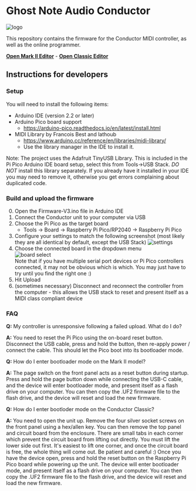 # Ghost Note Audio Conductor

![logo](logo.svg "Logo")

This repository contains the firmware for the Conductor MIDI controller, as well as the online programmer.

[**Open Mark II Editor**](https://ghostnoteaudio.github.io/Conductor/EditorMk2.html) - [**Open Classic Editor**](https://ghostnoteaudio.github.io/Conductor/Editor.html)


## Instructions for developers

### Setup

You will need to install the following items:

* Arduino IDE (version 2.2 or later)
* Arduino Pico board support
  * https://arduino-pico.readthedocs.io/en/latest/install.html
* MIDI Library by Francois Best and lathoub
  * https://www.arduino.cc/reference/en/libraries/midi-library/
  * Use the library manager in the IDE to install it.

Note: The project uses the Adafruit TinyUSB Library. This is included in the Pi Pico Arduino IDE board setup, select this from Tools->USB Stack. *DO NOT* install this library separately. If you already have it installed in your IDE you may need to remove it, otherwise you get errors complaining about duplicated code.

### Build and upload the firmware

0. Open the Firmware-V3.ino file in Arduino IDE
1. Connect the Conductor unit to your computer via USB
2. Choose the Pi Pico as the target board
    * Tools -> Board -> Raspberry Pi Pico/RP2040 -> Raspberry Pi Pico
3. Configure your settings to match the following screenshot (most likely they are all identical by default, except the USB Stack)
![settings](docs/settings.png "Settings")
4. Choose the connected board in the dropdown menu<br/>
![board select](docs/boardselect.png "Board Select")<br/>
Note that if you have multiple serial port devices or Pi Pico controllers connected, it may not be obvious which is which. You may just have to try until you find the right one :)
5. Hit Upload
6. (sometimes necessary) Disconnect and reconnect the controller from the computer - this allows the USB stack to reset and present itself as a MIDI class compliant device


### FAQ

**Q:** My controller is unresponsive following a failed upload. What do I do?

**A:** You need to reset the Pi Pico using the on-board reset button. Disconnect the USB cable, press and hold the button, then re-apply power / connect the cable. This should let the Pico boot into its bootloader mode.

**Q:** How do I enter bootloader mode on the Mark II model?

**A:** The page switch on the front panel acts as a reset button during startup. Press and hold the page button down while connecting the USB-C cable, and the device will enter bootloader mode, and present itself as a flash drive on your computer. You can then
copy the .UF2 firmware file to the flash drive, and the device will reset and load the new firmware.

**Q:** How do I enter bootloder mode on the Conductor Classic?

**A:** You need to open the unit up. Remove the four silver socket screws on the front panel using a hex/allen key. You can then remove the top panel and circuit board from the enclosure. There are small tabs in each corner which prevent the circuit board from lifting out directly. You must lift the lower side out first. It's easiest to lift one corner, and once the circuit board is free, the whole thing will come out. Be patient and careful :) Once you have the device open, press and hold the reset button on the Raspberry Pi Pico board while powering up the unit.
The device will enter bootloader mode, and present itself as a flash drive on your computer. You can then
copy the .UF2 firmware file to the flash drive, and the device will reset and load the new firmware.